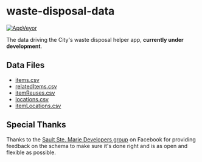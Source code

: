 # waste-disposal-data

[![AppVeyor](https://img.shields.io/appveyor/build/dangowans/waste-disposal-data)](https://ci.appveyor.com/project/dangowans/waste-disposal-data)

The data driving the City's waste disposal helper app, **currently under development**.

## Data Files

-   [items.csv](data/items.csv)
-   [relatedItems.csv](data/relatedItems.csv)
-   [itemReuses.csv](data/itemReuses.csv)
-   [locations.csv](data/locations.csv)
-   [itemLocations.csv](data/itemLocations.csv)

## Special Thanks

Thanks to the
[Sault Ste. Marie Developers group](https://www.facebook.com/groups/329634717070748/) on Facebook
for providing feedback on the schema to make sure it's done right
and is as open and flexible as possible.
